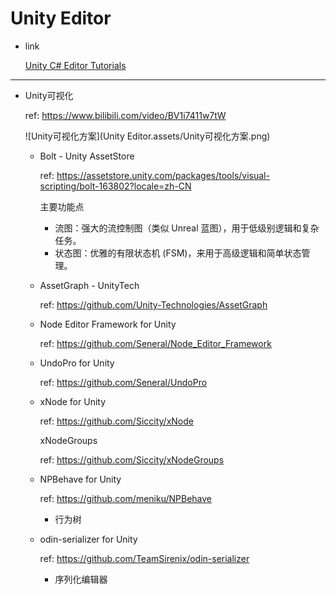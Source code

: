 # Unity Editor

* link

  [Unity C# Editor Tutorials](https://catlikecoding.com/unity/tutorials/editor/)





---



* Unity可视化

  ref: https://www.bilibili.com/video/BV1i7411w7tW

  ![Unity可视化方案](Unity Editor.assets/Unity可视化方案.png)
  
  
  
  * Bolt - Unity AssetStore
  
    ref: https://assetstore.unity.com/packages/tools/visual-scripting/bolt-163802?locale=zh-CN
  
    主要功能点
  
    * 流图：强大的流控制图（类似 Unreal 蓝图），用于低级别逻辑和复杂任务。
    * 状态图：优雅的有限状态机 (FSM)，来用于高级逻辑和简单状态管理。
  
  * AssetGraph - UnityTech
  
    ref: https://github.com/Unity-Technologies/AssetGraph
  
  * Node Editor Framework for Unity
  
    ref: https://github.com/Seneral/Node_Editor_Framework
  
  * UndoPro for Unity
  
    ref: https://github.com/Seneral/UndoPro
  
  * xNode for Unity
  
    ref: https://github.com/Siccity/xNode
  
    xNodeGroups
  
    ref: https://github.com/Siccity/xNodeGroups
  
  * NPBehave for Unity 
  
    ref: https://github.com/meniku/NPBehave
  
    * 行为树
  
  * odin-serializer for Unity
  
    ref: https://github.com/TeamSirenix/odin-serializer
  
    * 序列化编辑器
